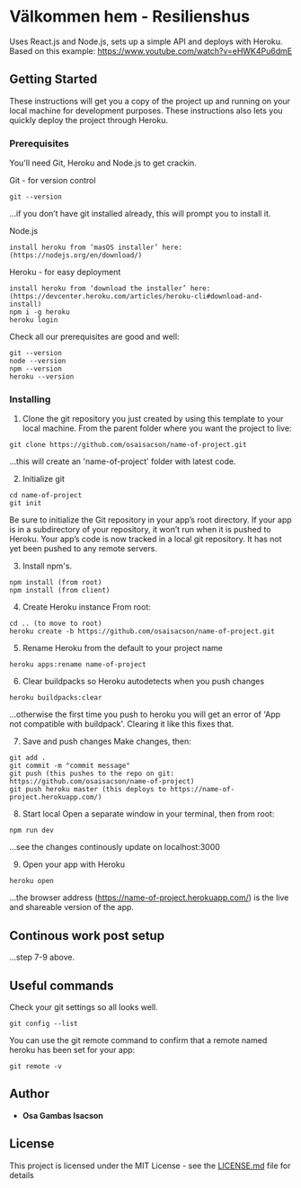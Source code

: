 # Välkommen hem - Resilienshus

Uses React.js and Node.js, sets up a simple API and deploys with Heroku.
Based on this example: https://www.youtube.com/watch?v=eHWK4Pu6dmE

## Getting Started

These instructions will get you a copy of the project up and running on your local machine for development purposes. These instructions also lets you quickly deploy the project through Heroku.

### Prerequisites

You'll need Git, Heroku and Node.js to get crackin.

Git - for version control

```
git --version
```

...if you don’t have git installed already, this will prompt you to install it.

Node.js

```
install heroku from ‘masOS installer’ here: (https://nodejs.org/en/download/)
```

Heroku - for easy deployment

```
install heroku from ‘download the installer’ here: (https://devcenter.heroku.com/articles/heroku-cli#download-and-install)
npm i -g heroku
heroku login
```

Check all our prerequisites are good and well:

```
git --version
node --version
npm --version
heroku --version
```

### Installing

1. Clone the git repository you just created by using this template to your local machine.
   From the parent folder where you want the project to live:

```
git clone https://github.com/osaisacson/name-of-project.git
```

...this will create an 'name-of-project' folder with latest code.

2. Initialize git

```
cd name-of-project
git init
```

Be sure to initialize the Git repository in your app’s root directory. If your app is in a subdirectory of your repository, it won’t run when it is pushed to Heroku.
Your app’s code is now tracked in a local git repository. It has not yet been pushed to any remote servers.

3. Install npm's.

```
npm install (from root)
npm install (from client)
```

4. Create Heroku instance
   From root:

```
cd .. (to move to root)
heroku create -b https://github.com/osaisacson/name-of-project.git
```

5. Rename Heroku from the default to your project name

```
heroku apps:rename name-of-project
```

6. Clear buildpacks so Heroku autodetects when you push changes

```
heroku buildpacks:clear
```

...otherwise the first time you push to heroku you will get an error of 'App not compatible with buildpack'. Clearing it like this fixes that.

7. Save and push changes
   Make changes, then:

```
git add .
git commit -m "commit message"
git push (this pushes to the repo on git: https://github.com/osaisacson/name-of-project)
git push heroku master (this deploys to https://name-of-project.herokuapp.com/)
```

8. Start local
   Open a separate window in your terminal, then from root:

```
npm run dev
```

...see the changes continously update on localhost:3000

9. Open your app with Heroku

```
heroku open
```

...the browser address (https://name-of-project.herokuapp.com/) is the live and shareable version of the app.

## Continous work post setup

...step 7-9 above.

## Useful commands

Check your git settings so all looks well.

```
git config --list
```

You can use the git remote command to confirm that a remote named heroku has been set for your app:

```
git remote -v
```

## Author

- **Osa Gambas Isacson**

## License

This project is licensed under the MIT License - see the [LICENSE.md](LICENSE.md) file for details
